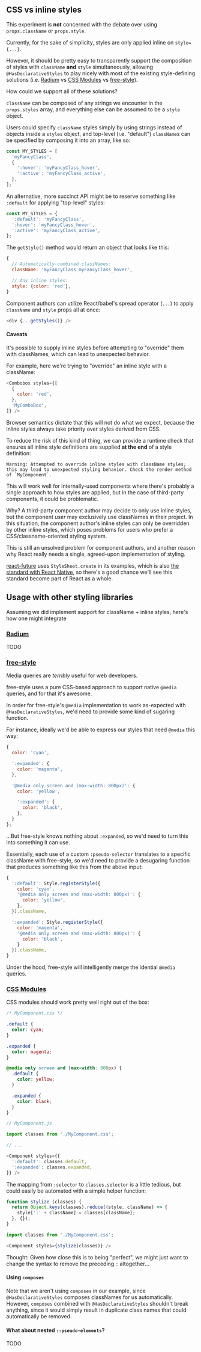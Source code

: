 ## CSS vs inline styles

This experiment is **not** concerned with the debate over using `props.className` or `props.style`.

Currently, for the sake of simplicity, styles are only applied inline on `style={...}`.

However, it should be pretty easy to transparently support the composition of styles
with `className` **and** `style` simultaneously, allowing `@HasDeclarativeStyles` to play nicely with
most of the existing style-defining solutions
(i.e. [Radium](https://github.com/FormidableLabs/radium) vs [CSS Modules](https://github.com/css-modules/css-modules) vs [free-style](https://github.com/blakeembrey/react-free-style)).

How could we support all of these solutions?

`className` can be composed of any strings we encounter in the `props.styles` array,
and everything else can be assumed to be a `style` object.

Users could specify `className` styles simply by using strings instead of objects inside
a `styles` object, and top-level (i.e. "default") `className`s can be specified by composing it
into an array, like so:

```js
const MY_STYLES = [
  'myFancyClass',
  {
    ':hover': 'myFancyClass_hover',
    ':active': 'myFancyClass_active',
  },
];
```

An alternative, more succinct API might be to reserve something like `:default` for
applying "top-level" styles:

```js
const MY_STYLES = {
  ':default': 'myFancyClass',
  ':hover': 'myFancyClass_hover',
  ':active': 'myFancyClass_active',
};
```

The `getStyle()` method would return an object that looks like this:

```js
{
  // Automatically-combined classNames:
  className: 'myFancyClass myFancyClass_hover',

  // Any inline styles:
  style: {color: 'red'},
}
```

Component authors can utilize React/babel's spread operator (`...`) to apply `className` and `style` props
all at once:

```js
<div {...getStyles()} />
```

#### Caveats

It's possible to supply inline styles before attempting to "override" them
with classNames, which can lead to unexpected behavior.

For example, here we're trying to "override" an inline style with a className:

```js
<Combobox styles={[
  {
    color: 'red',
  },
  'MyComboBox',
]} />
```

Browser semantics dictate that this will not do what we expect, because the inline
styles always take priority over styles derived from CSS.

To reduce the risk of this kind of thing, we can provide a runtime check
that ensures all inline style definitions are supplied **at the end** of 
a style definition:

```
Warning: Attempted to override inline styles with className styles; this may lead to unexpected styling behavior. Check the render method of `MyComponent`.
```

This will work well for internally-used components where there's probably a single
approach to how styles are applied, but in the case of third-party components, it could
be problematic.

Why? A third-party component author may decide to only use inline styles, but
the component *user* may exclusively use classNames in their project. In this situation,
the component author's inline styles can only be overridden by other inline styles,
which poses problems for users who prefer a CSS/classname-oriented styling system.

This is still an unsolved problem for component authors, and another 
reason why React really needs a single, agreed-upon implementation of styling.

[react-future](https://github.com/reactjs/react-future/blob/fc5b7ac89effaea4c00143cb4d3bd3daa0f81f5d/04%20-%20Layout/04%20-%20Inline%20Styles.md)
uses `StyleSheet.create` in its examples, which is also [the standard with React Native](https://facebook.github.io/react-native/docs/style.html),
so there's a good chance we'll see this standard become part of React
as a whole.

## Usage with other styling libraries

Assuming we did implement support for className + inline styles, here's how one might integrate

### [Radium](https://github.com/FormidableLabs/radium)

TODO

### [free-style](https://github.com/blakeembrey/free-style)

Media queries are *terribly* useful for web developers.

free-style uses a pure CSS-based approach to support native `@media`
queries, and for that it's awesome.

In order for free-style's `@media` implementation to work as-expected with `@HasDeclarativeStyles`,
we'd need to provide some kind of sugaring function.

For instance, ideally we'd be able to express our styles that need `@media` this way:

```js
{
  color: 'cyan',

  ':expanded': {
    color: 'magenta',
  },

  '@media only screen and (max-width: 800px)': {
    color: 'yellow',

    ':expanded': {
      color: 'black',
    },
  }
};
```

...But free-style knows nothing about `:expanded`, so we'd need to turn this into something it can use.

Essentially, each use of a custom `:pseudo-selector` translates to a specific className with free-style, so
we'd need to provide a desugaring function that produces something like this from the above input:

```js
{
  ':default': Style.registerStyle({
    color: 'cyan',
    '@media only screen and (max-width: 800px)': {
      color: 'yellow',
    },
  }).className,

  ':expanded': Style.registerStyle({
    color: 'magenta',
    '@media only screen and (max-width: 800px)': {
      color: 'black',
    }
  }).className,
}
```

Under the hood, free-style will intelligently merge the idential `@media` queries.

### [CSS Modules](https://github.com/css-modules/css-modules)

CSS modules should work pretty well right out of the box:

```css
/* MyComponent.css */

.default {
  color: cyan;
}

.expanded {
  color: magenta;
}

@media only screen and (max-width: 800px) {
  .default {
    color: yellow;
  }

  .expanded {
    color: black;
  }
}
```

```js
// MyComponent.js

import classes from './MyComponent.css';

// ...

<Component styles={{
  ':default': classes.default,
  ':expanded': classes.expanded,
}} />
```

The mapping from `:selector` to `classes.selector` is a little tedious, but could easily be
automated with a simple helper function:

```js
function stylize (classes) {
  return Object.keys(classes).reduce((style, className) => {
    style[':' + className] = classes[className];
  }, {});
}

import classes from './MyComponent.css';

<Component styles={stylize(classes)} />
```

Thought: Given how close this is to being "perfect", we might just want to change the syntax
to remove the preceding `:` altogether...

#### Using `composes`

Note that we aren't using `composes` in our example, since `@HasDeclarativeStyles` composes
classNames for us automatically. However, `composes` combined with `@HasDeclarativeStyles` shouldn't
break anything, since it would simply result in duplicate class names that could automatically
be removed.

#### What about nested `::pseudo-elements`?

TODO